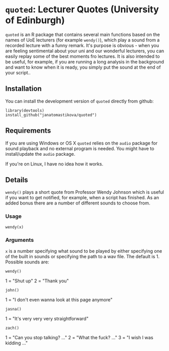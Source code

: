 # `quoted`: Lecturer Quotes (University of Edinburgh)

`quoted` is an R package that contains several main functions based on the names of UoE lecturers (for example `wendy()`), which play a sound from a recorded lecture with a funny remark. It's purpose is obvious - when you are feeling sentimental about your uni and our wonderful lecturers, you can easily replay some of the best moments fro lectures. It is also intended to be useful, for example, if you are running a long analysis in the background and want to know when it is ready, you simply put the sound at the end of your script..

## Installation

You can install the development version of `quoted` directly from github:

```         
library(devtools)
install_github("janatomastikova/quoted")
```

## Requirements

If you are using Windows or OS X `quoted` relies on the `audio` package for sound playback and no external program is needed. You might have to install/update the `audio` package.

If you're on Linux, I have no idea how it works.

## Details

`wendy()` plays a short quote from Professor Wendy Johnson which is useful if you want to get notified, for example, when a script has finished. As an added bonus there are a number of different sounds to choose from.


### Usage

`wendy(x)`

### Arguments

`x` is a number specifying what sound to be played by either specifying one of the built in sounds or specifying the path to a wav file. The default is 1. Possible sounds are:

`wendy()`

1 =  "Shut up"
2 = "Thank you"

`john()`

1 = "I don't even wanna look at this page anymore"

`jasna()`

1 = "It's very very very straightforward"

`zach()`

1 = "Can you stop talking? ..."
2 = "What the fuck? ..."
3 = "I wish I was kidding ..."



